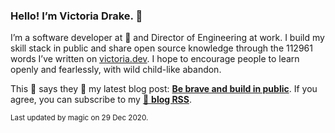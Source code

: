 ### Hello! I’m Victoria Drake. 👋

I’m a software developer at 💜 and Director of Engineering at work. I build my skill stack in public and share open source knowledge through the 112961 words I’ve written on [victoria.dev](https://victoria.dev). I hope to encourage people to learn openly and fearlessly, with wild child-like abandon.

This 🌮 says they 🤷 my latest blog post: **[Be brave and build in public](https://victoria.dev/blog/be-brave-and-build-in-public/)**. If you agree, you can subscribe to my [📡 **blog RSS**](https://victoria.dev/index.xml).

<sub>Last updated by magic on 29 Dec 2020.</sub>
